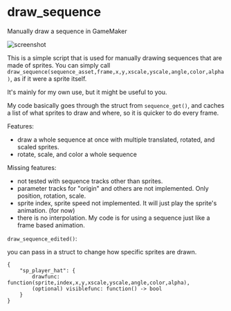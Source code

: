 # draw_sequence
Manually draw a sequence in GameMaker

![screenshot](https://github.com/user-attachments/assets/e01390da-f612-436e-ac23-c2a36664c06c)



This is a simple script that is used for manually drawing sequences that are made of sprites. You can simply call `draw_sequence(sequence_asset,frame,x,y,xscale,yscale,angle,color,alpha)`, as if it were a sprite itself.

It's mainly for my own use, but it might be useful to you.

My code basically goes through the struct from `sequence_get()`, and caches a list of what sprites to draw and where, so it is quicker to do every frame.


Features:

- draw a whole sequence at once with multiple translated, rotated, and scaled sprites.
- rotate, scale, and color a whole sequence

Missing features:
- not tested with sequence tracks other than sprites.
- parameter tracks for "origin" and others are not implemented. Only position, rotation, scale.
- sprite index, sprite speed not implemented. It will just play the sprite's animation. (for now)
- there is no interpolation. My code is for using a sequence just like a frame based animation.


`draw_sequence_edited()`:

you can pass in a struct to change how specific sprites are drawn.
```gml
{
	"sp_player_hat": {
		drawfunc: function(sprite,index,x,y,xscale,yscale,angle,color,alpha),
		(optional) visiblefunc: function() -> bool
	}
}
```